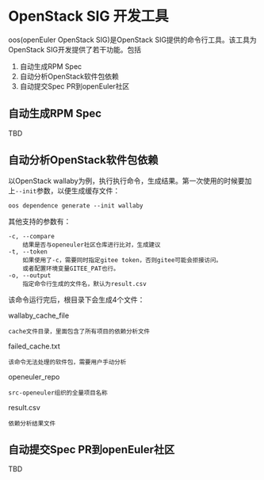 # OpenStack SIG 开发工具

oos(openEuler OpenStack SIG)是OpenStack SIG提供的命令行工具。该工具为OpenStack SIG开发提供了若干功能。包括

1. 自动生成RPM Spec
2. 自动分析OpenStack软件包依赖
3. 自动提交Spec PR到openEuler社区

## 自动生成RPM Spec

TBD

## 自动分析OpenStack软件包依赖

以OpenStack wallaby为例，执行执行命令，生成结果。第一次使用的时候要加上`--init`参数，以便生成缓存文件：

```
oos dependence generate --init wallaby
```

其他支持的参数有：

```
-c, --compare
    结果是否与openeuler社区仓库进行比对，生成建议
-t, --token
    如果使用了-c，需要同时指定gitee token，否则gitee可能会拒接访问。
    或者配置环境变量GITEE_PAT也行。
-o, --output
    指定命令行生成的文件名，默认为result.csv
```

该命令运行完后，根目录下会生成4个文件：

wallaby_cache_file

    cache文件目录，里面包含了所有项目的依赖分析文件

failed_cache.txt

    该命令无法处理的软件包，需要用户手动分析

openeuler_repo

    src-openeuler组织的全量项目名称

result.csv

    依赖分析结果文件

## 自动提交Spec PR到openEuler社区

TBD